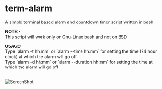 # term-alarm
A simple terminal based alarm and countdown timer script written in bash
<p>
  <b>NOTE:-</b><br/>
  This script will work only on Gnu-Linux bash and not on BSD
<p>
<b>USAGE:</b><br/>
Type `alarm -t hh:mm` or `alarm --time hh:mm` for setting the time (24 hour clock) at which the alarm will go off<br/>
Type `alarm -d hh:mm` or `alarm --duration hh:mm` for setting the time at which the alarm will go off<br/>
<br/>

![ScreenShot](master/gifs/demo.gif?raw=true)